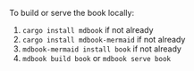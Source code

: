 To build or serve the book locally:

1. `cargo install mdbook` if not already
2. `cargo install mdbook-mermaid` if not already
3. `mdbook-mermaid install book` if not already
4. `mdbook build book` or `mdbook serve book`

